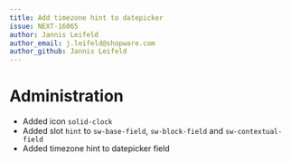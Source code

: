 ```yaml
---
title: Add timezone hint to datepicker
issue: NEXT-16065
author: Jannis Leifeld
author_email: j.leifeld@shopware.com 
author_github: Jannis Leifeld
---
```

# Administration
* Added icon `solid-clock`
* Added slot `hint` to `sw-base-field`, `sw-block-field` and `sw-contextual-field`
* Added timezone hint to datepicker field

